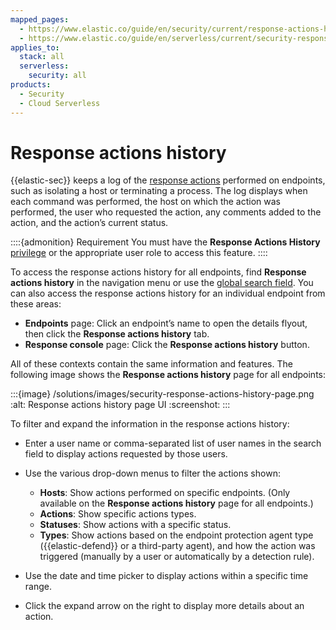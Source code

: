 ```yaml
---
mapped_pages:
  - https://www.elastic.co/guide/en/security/current/response-actions-history.html
  - https://www.elastic.co/guide/en/serverless/current/security-response-actions-history.html
applies_to:
  stack: all
  serverless:
    security: all
products:
  - Security
  - Cloud Serverless
---
```


# Response actions history


{{elastic-sec}} keeps a log of the [response actions](/solutions/security/endpoint-response-actions.md) performed on endpoints, such as isolating a host or terminating a process. The log displays when each command was performed, the host on which the action was performed, the user who requested the action, any comments added to the action, and the action’s current status.

::::{admonition} Requirement
You must have the **Response Actions History** [privilege](/solutions/security/configure-elastic-defend/elastic-defend-feature-privileges.md) or the appropriate user role to access this feature.
::::


To access the response actions history for all endpoints, find **Response actions history** in the navigation menu or use the [global search field](/explore-analyze/find-and-organize/find-apps-and-objects.md). You can also access the response actions history for an individual endpoint from these areas:

* **Endpoints** page: Click an endpoint’s name to open the details flyout, then click the **Response actions history** tab.
* **Response console** page: Click the **Response actions history** button.

All of these contexts contain the same information and features. The following image shows the **Response actions history** page for all endpoints:

:::{image} /solutions/images/security-response-actions-history-page.png
:alt: Response actions history page UI
:screenshot:
:::

To filter and expand the information in the response actions history:

* Enter a user name or comma-separated list of user names in the search field to display actions requested by those users.
* Use the various drop-down menus to filter the actions shown:

    * **Hosts**: Show actions performed on specific endpoints. (Only available on the **Response actions history** page for all endpoints.)
    * **Actions**: Show specific actions types.
    * **Statuses**: Show actions with a specific status.
    * **Types**: Show actions based on the endpoint protection agent type ({{elastic-defend}} or a third-party agent), and how the action was triggered (manually by a user or automatically by a detection rule).

* Use the date and time picker to display actions within a specific time range.
* Click the expand arrow on the right to display more details about an action.
